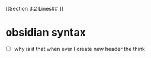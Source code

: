 [[Section 3.2  Lines## ]]

# obsidian syntax 
- [ ] why is it that when ever I create new header the think 
 